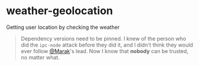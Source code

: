 # weather-geolocation
Getting user location by checking the weather

> Dependency versions need to be pinned. I knew of the person who did the `ipc-node` attack before they did it, and I didn't think they would ever follow [@Marak](https://github.com/Marak)'s lead. Now I know that **nobody** can be trusted, no matter what.